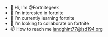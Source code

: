 - 👋 Hi, I’m @Fortnitegeek
- 👀 I’m interested in fortnite
- 🌱 I’m currently learning fortnite
- 💞️ I’m looking to collaborate on fortnite
- 📫 How to reach me landghint77@isd194.org

<!---
Fortnitegeek/Fortnitegeek is a ✨ special ✨ repository because its `README.md` (this file) appears on your GitHub profile.
You can click the Preview link to take a look at your changes.
i can crank 90s
i can do a qwaud edit
